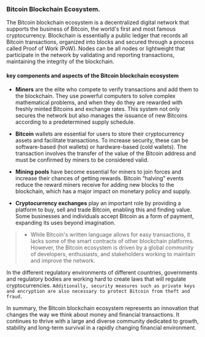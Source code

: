 ### Bitcoin Blockchain Ecosystem.
The Bitcoin blockchain ecosystem is a decentralized digital network that supports the business of Bitcoin, the world's first and most famous cryptocurrency. Blockchain is essentially a public ledger that records all Bitcoin transactions, organized into blocks and secured through a process called Proof of Work (PoW). Nodes can be all nodes or lightweight that participate in the network by validating and reporting transactions, maintaining the integrity of the blockchain.

####   key components and aspects of the Bitcoin blockchain ecosystem
- **Miners** are the elite who compete to verify transactions and add them to the blockchain. They use powerful computers to solve complex mathematical problems, and when they do they are rewarded with freshly minted Bitcoins and exchange rates. This system not only secures the network but also manages the issuance of new Bitcoins according to a predetermined supply schedule.

- **Bitcoin** wallets are essential for users to store their cryptocurrency assets and facilitate transactions. To increase security, these can be software-based (hot wallets) or hardware-based (cold wallets). The transaction involves the transfer of the value of the Bitcoin address and must be confirmed by miners to be considered valid.

- **Mining pools** have become essential for miners to join forces and increase their chances of getting rewards. Bitcoin “halving” events reduce the reward miners receive for adding new blocks to the blockchain, which has a major impact on monetary policy and supply.

- **Cryptocurrency exchanges** play an important role by providing a platform to buy, sell and trade Bitcoin, enabling this and finding value. Some businesses and individuals accept Bitcoin as a form of payment, expanding its uses beyond imagination.

>- While Bitcoin's written language allows for easy transactions, it lacks some of the smart contracts of other blockchain platforms. However, the Bitcoin ecosystem is driven by a global community of developers, enthusiasts, and stakeholders working to maintain and improve the network.

In the different regulatory environments of different countries, governments and regulatory bodies are working hard to create laws that will regulate cryptocurrencies. 
`Additionally, security measures such as private keys and encryption are also necessary to protect Bitcoin from theft and fraud.`

In summary, the Bitcoin blockchain ecosystem represents an innovation that changes the way we think about money and financial transactions. It continues to thrive with a large and diverse community dedicated to growth, stability and long-term survival in a rapidly changing financial environment.